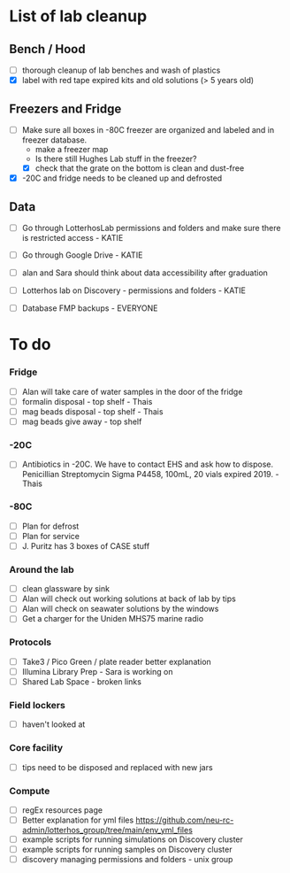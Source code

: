 
# List of lab cleanup

## Bench / Hood
- [ ] thorough cleanup of lab benches and wash of plastics
- [x] label with red tape expired kits and old solutions (> 5 years old)

## Freezers and Fridge
- [ ] Make sure all boxes in -80C freezer are organized and labeled and in freezer database. 
  - make a freezer map 
  - Is there still Hughes Lab stuff in the freezer?
  - [x] check that the grate on the bottom is clean and dust-free  
- [x] -20C and fridge needs to be cleaned up and defrosted

## Data
- [ ] Go through LotterhosLab permissions and folders and make sure there is restricted access - KATIE
- [ ] Go through Google Drive - KATIE
- [ ] alan and Sara should think about data accessibility after graduation
- [ ] Lotterhos lab on Discovery - permissions and folders - KATIE
- [ ] Database FMP backups - EVERYONE
 

# To do

### Fridge
- [ ] Alan will take care of water samples in the door of the fridge
- [ ] formalin disposal - top shelf - Thais
- [ ] mag beads disposal - top shelf - Thais
- [ ] mag beads give away - top shelf

### -20C
- [ ] Antibiotics in -20C. We have to contact EHS and ask how to dispose. Penicillian Streptomycin Sigma P4458, 100mL, 20 vials expired 2019. - Thais

### -80C
- [ ] Plan for defrost
- [ ] Plan for service
- [ ] J. Puritz has 3 boxes of CASE stuff

### Around the lab
- [ ] clean glassware by sink
- [ ] Alan will check out working solutions at back of lab by tips
- [ ] Alan will check on seawater solutions by the windows
- [ ] Get a charger for the Uniden MHS75 marine radio

### Protocols
- [ ] Take3 / Pico Green / plate reader better explanation
- [ ] Illumina Library Prep - Sara is working on
- [ ] Shared Lab Space - broken links

### Field lockers
- [ ] haven't looked at

### Core facility
- [ ] tips need to be disposed and replaced with new jars

### Compute
- [ ] regEx resources page
- [ ] Better explanation for yml files https://github.com/neu-rc-admin/lotterhos_group/tree/main/env_yml_files
- [ ] example scripts for running simulations on Discovery cluster
- [ ] example scripts for running samples on Discovery cluster
- [ ] discovery managing permissions and folders - unix group

